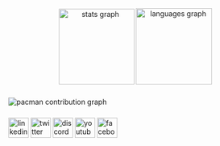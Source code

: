 <div align="center">
  <img src="https://github-readme-stats.vercel.app/api?username=LucasPeloi&hide_title=false&hide_rank=false&show_icons=true&include_all_commits=true&count_private=true&disable_animations=false&theme=vue-dark&locale=en&hide_border=true&order=1" height="150" alt="stats graph"  />
  <img src="https://github-readme-stats.vercel.app/api/top-langs?username=LucasPeloi&locale=en&hide_title=false&layout=compact&card_width=320&langs_count=4&theme=vue-dark&hide_border=true&order=2" height="151" alt="languages graph"  />
</div>

###

<picture>
  <source media="(prefers-color-scheme: dark)" srcset="https://raw.githubusercontent.com/LucasPeloi/LucasPeloi/output/pacman-contribution-graph-dark.svg">
  <source media="(prefers-color-scheme: light)" srcset="https://raw.githubusercontent.com/LucasPeloi/LucasPeloi/output/pacman-contribution-graph.svg">
  <img alt="pacman contribution graph" src="https://raw.githubusercontent.com/LucasPeloi/LucasPeloi/output/pacman-contribution-graph.svg">
</picture>

###

<div align="left">
  <img src="https://img.shields.io/static/v1?message=LinkedIn&logo=linkedin&label=&color=0077B5&logoColor=white&labelColor=&style=for-the-badge" height="40" alt="linkedin logo"  />
  <img src="https://img.shields.io/static/v1?message=Twitch&logo=twitch&label=&color=9146FF&logoColor=white&labelColor=&style=for-the-badge" height="40" alt="twitter logo"  />
  <img src="https://img.shields.io/static/v1?message=Discord&logo=discord&label=&color=7289DA&logoColor=white&labelColor=&style=for-the-badge" height="40" alt="discord logo"  />
  <img src="https://img.shields.io/static/v1?message=Youtube&logo=youtube&label=&color=FF0000&logoColor=white&labelColor=&style=for-the-badge" height="40" alt="youtube logo"  />
  <img src="https://img.shields.io/static/v1?message=Facebook&logo=facebook&label=&color=1877F2&logoColor=white&labelColor=&style=for-the-badge" height="40" alt="facebook logo"  />
</div>

###
